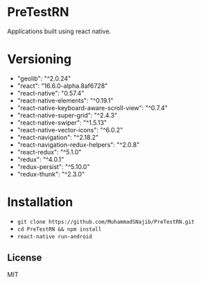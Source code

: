 # PreTestRN

Applications built using react native.

# Versioning

  - "geolib": "^2.0.24"
  - "react": "16.6.0-alpha.8af6728"
  - "react-native": "0.57.4"
  - "react-native-elements": "^0.19.1"
  - "react-native-keyboard-aware-scroll-view": "^0.7.4"
  - "react-native-super-grid": "^2.4.3"
  - "react-native-swiper": "^1.5.13"
  - "react-native-vector-icons": "^6.0.2"
  - "react-navigation": "^2.18.2"
  - "react-navigation-redux-helpers": "^2.0.8"
  - "react-redux": "^5.1.0"
  - "redux": "^4.0.1"
  - "redux-persist": "^5.10.0"
  - "redux-thunk": "^2.3.0"
  
  # Installation

- `git clone https://github.com/MuhammadSNajib/PreTestRN.git`
- `cd PreTestRN && npm install`
- `react-native run-android`

License
----

MIT

